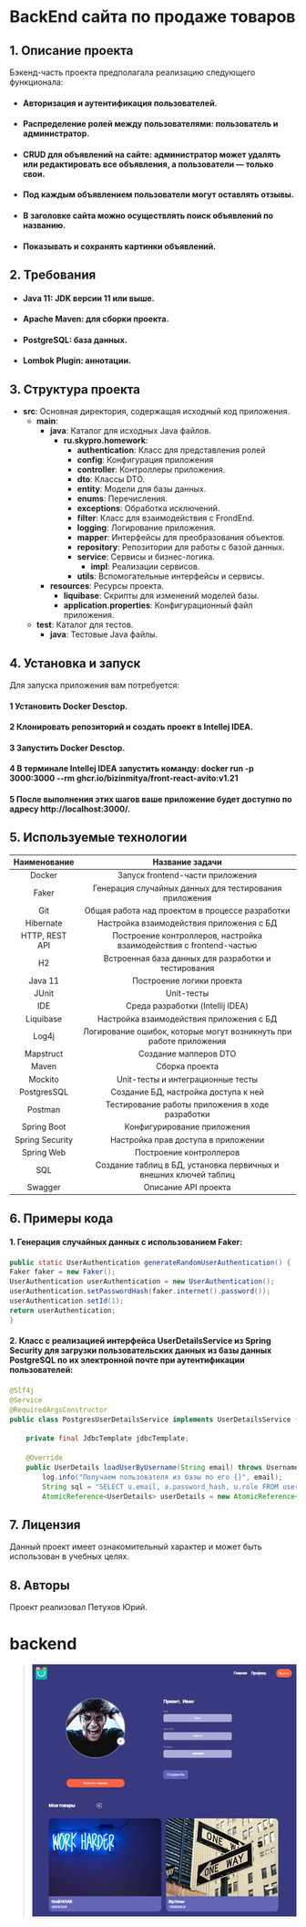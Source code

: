 BackEnd сайта по продаже товаров
=======

## 1. Описание проекта

Бэкенд-часть проекта предполагала реализацию следующего функционала:

* #### Авторизация и аутентификация пользователей.
* #### Распределение ролей между пользователями: пользователь и администратор.
* #### CRUD для объявлений на сайте: администратор может удалять или редактировать все объявления, а пользователи — только свои.
* #### Под каждым объявлением пользователи могут оставлять отзывы.
* #### В заголовке сайта можно осуществлять поиск объявлений по названию.
* #### Показывать и сохранять картинки объявлений.

## 2. Требования 

* #### Java 11: JDK версии 11 или выше.
* #### Apache Maven: для сборки проекта.
* #### PostgreSQL: база данных.
* #### Lombok Plugin: аннотации.

## 3. Структура проекта 

- **src**: Основная директория, содержащая исходный код приложения.
    - **main**:
        - **java**: Каталог для исходных Java файлов.
            - **ru.skypro.homework**:
                - **authentication**: Класс для представления ролей
                - **config**: Конфигурация приложения
                - **controller**: Контроллеры приложения.
                - **dto**: Классы DTO.
                - **entity**: Модели для базы данных.
                - **enums**: Перечисления.
                - **exceptions**: Обработка исключений.
                - **filter**: Класс для взаимодействия с FrondEnd.
                - **logging**: Логирование приложения.
                - **mapper**: Интерфейсы для преобразования объектов.
                - **repository**: Репозитории для работы с базой данных.
                - **service**: Сервисы и бизнес-логика.
                    - **impl**: Реализации сервисов.
                - **utils**: Вспомогательные интерфейсы и сервисы.
        - **resources**: Ресурсы проекта.
            - **liquibase**: Скрипты для изменений моделей базы.
            - **application.properties**: Конфигурационный файл приложения.
    - **test**: Каталог для тестов.
        - **java**: Тестовые Java файлы.

## 4. Установка и запуск 

Для запуска приложения вам потребуется:

#### 1 Установить Docker Desctop.
#### 2 Клонировать репозиторий и создать проект в Intellej IDEA.
#### 3 Запустить Docker Desctop.
#### 4 В терминале Intellej IDEA запустить команду: docker run -p 3000:3000 --rm ghcr.io/bizinmitya/front-react-avito:v1.21
#### 5 После выполнения этих шагов ваше приложение будет доступно по адресу http://localhost:3000/.

## 5. Используемые технологии 

|  Наименование   |                           Название задачи                           |
|:---------------:|:-------------------------------------------------------------------:|
|     Docker      |                  Запуск frontend-части приложения                   |
|      Faker      |       Генерация случайных данных для тестирования приложения        |
|       Git       |           Общая работа над проектом в процессе разработки           |
|    Hibernate    |              Настройка взаимодействия приложения с БД               |
| HTTP, REST API  | Построение контроллеров, настройка взаимодействия с frontend-частью |
|       H2        |        Встроенная база данных для разработки и тестирования         |
|     Java 11     |                      Построение логики проекта                      |
|      JUnit      |                             Unit-тесты                              |
|       IDE       |                  Среда разработки (Intellij IDEA)                   |
|    Liquibase    |              Настройка взаимодействия приложения с БД               |
|      Log4j      | Логирование ошибок, которые могут возникнуть при работе приложения  |
|    Mapstruct    |                        Создание мапперов DTO                        |
|      Maven      |                           Сборка проекта                            |
|     Mockito     |                  Unit-тесты и интеграционные тесты                  |
|   PostgresSQL   |                Создание БД, настройка доступа к ней                 |
|     Postman     |          Тестирование работы приложения в ходе разработки           |
|   Spring Boot   |                     Конфигурирование приложения                     |
| Spring Security |                 Настройка прав доступа в приложении                 |
|   Spring Web    |                       Построение контроллеров                       |
|       SQL       |  Создание таблиц в БД, установка первичных и внешних ключей таблиц  |
|     Swagger     |                        Описание API проекта                         |

## 6. Примеры кода 
#### 1. Генерация случайных данных с использованием Faker:

```java
public static UserAuthentication generateRandomUserAuthentication() {
Faker faker = new Faker();
UserAuthentication userAuthentication = new UserAuthentication();
userAuthentication.setPasswordHash(faker.internet().password());
userAuthentication.setId(1);
return userAuthentication;
}
```
#### 2. Класс с реализацией интерфейса UserDetailsService из Spring Security для загрузки пользовательских данных из базы данных PostgreSQL по их электронной почте при аутентификации пользователей:

```java
@Slf4j
@Service
@RequiredArgsConstructor
public class PostgresUserDetailsService implements UserDetailsService {

    private final JdbcTemplate jdbcTemplate;

    @Override
    public UserDetails loadUserByUsername(String email) throws UsernameNotFoundException {
        log.info("Получаем пользователя из базы по его {}", email);
        String sql = "SELECT u.email, a.password_hash, u.role FROM users u JOIN authentications a ON u.id = a.id WHERE u.email = ?";
        AtomicReference<UserDetails> userDetails = new AtomicReference<>();
```

## 7. Лицензия 

Данный проект имеет ознакомительный характер и может быть использован в учебных целях.

## 8. Авторы 

Проект реализовал Петухов Юрий.
# backend
> ![img.png](img.png)
